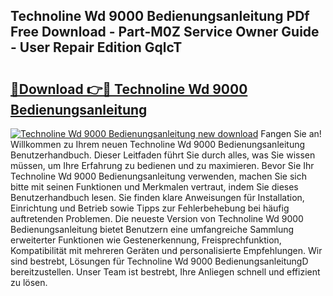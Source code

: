 ## Technoline Wd 9000 Bedienungsanleitung PDf Free Download - Part-M0Z Service Owner Guide - User Repair Edition GqlcT

# <h2><a href="http://df0zrkb.blite.top/?on=Technoline+Wd+9000+Bedienungsanleitung">🔗Download 👉🔴 Technoline Wd 9000 Bedienungsanleitung</a></h2>

[![Technoline Wd 9000 Bedienungsanleitung new download](https://i.imgur.com/lujVjoI.png)](http://df0zrkb.blite.top/?on=Technoline+Wd+9000+Bedienungsanleitung)
Fangen Sie an! Willkommen zu Ihrem neuen Technoline Wd 9000 Bedienungsanleitung Benutzerhandbuch. Dieser Leitfaden führt Sie durch alles, was Sie wissen müssen, um Ihre Erfahrung zu bedienen und zu maximieren. Bevor Sie Ihr Technoline Wd 9000 Bedienungsanleitung verwenden, machen Sie sich bitte mit seinen Funktionen und Merkmalen vertraut, indem Sie dieses Benutzerhandbuch lesen. Sie finden klare Anweisungen für Installation, Einrichtung und Betrieb sowie Tipps zur Fehlerbehebung bei häufig auftretenden Problemen. Die neueste Version von Technoline Wd 9000 Bedienungsanleitung bietet Benutzern eine umfangreiche Sammlung erweiterter Funktionen wie Gestenerkennung, Freisprechfunktion, Kompatibilität mit mehreren Geräten und personalisierte Empfehlungen. Wir sind bestrebt, Lösungen für Technoline Wd 9000 BedienungsanleitungD bereitzustellen. Unser Team ist bestrebt, Ihre Anliegen schnell und effizient zu lösen.
